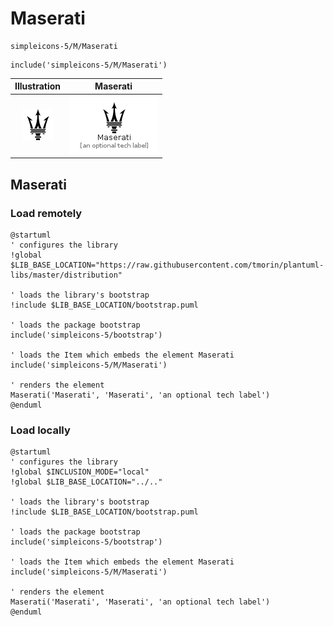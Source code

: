 # Maserati


```text
simpleicons-5/M/Maserati
```

```text
include('simpleicons-5/M/Maserati')
```



| Illustration | Maserati |
| :---: | :---: |
| ![illustration for Illustration](../../simpleicons-5/M/Maserati.png) | ![illustration for Maserati](../../simpleicons-5/M/Maserati.Local.png) |




## Maserati

### Load remotely
```plantuml
@startuml
' configures the library
!global $LIB_BASE_LOCATION="https://raw.githubusercontent.com/tmorin/plantuml-libs/master/distribution"

' loads the library's bootstrap
!include $LIB_BASE_LOCATION/bootstrap.puml

' loads the package bootstrap
include('simpleicons-5/bootstrap')

' loads the Item which embeds the element Maserati
include('simpleicons-5/M/Maserati')

' renders the element
Maserati('Maserati', 'Maserati', 'an optional tech label')
@enduml
```

### Load locally
```plantuml
@startuml
' configures the library
!global $INCLUSION_MODE="local"
!global $LIB_BASE_LOCATION="../.."

' loads the library's bootstrap
!include $LIB_BASE_LOCATION/bootstrap.puml

' loads the package bootstrap
include('simpleicons-5/bootstrap')

' loads the Item which embeds the element Maserati
include('simpleicons-5/M/Maserati')

' renders the element
Maserati('Maserati', 'Maserati', 'an optional tech label')
@enduml
```

